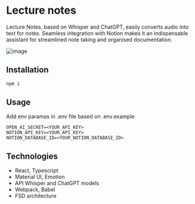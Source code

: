 # Lecture notes

Lecture Notes, based on Whisper and ChatGPT, easily converts audio into text for notes. Seamless integration with Notion makes it an indispensable assistant for streamlined note taking and organised documentation.

![image](https://github.com/yasuss/lecture-notes/assets/39710172/8b737287-a51e-4b02-b579-e2b348d55632)


## Installation 

```bash
npm i
```

## Usage

Add env paramas in .env file based on .env.example

```
OPEN_AI_SECRET=<YOUR_API_KEY>
NOTION_API_KEY=<YOUR_API_KEY>
NOTION_DATABASE_ID=<YOUR_NOTION_DATABASE_ID>
```

## Technologies

- React, Typescript
- Material UI, Emotion
- API Whisper and ChatGPT models
- Webpack, Babel
- FSD architecture 

